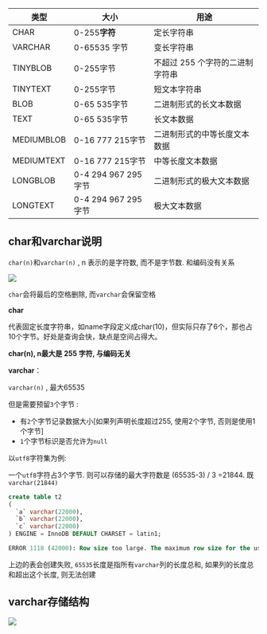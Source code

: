 | 类型       | 大小                | 用途                            |
| ---------- | ------------------- | ------------------------------- |
| CHAR       | 0-255**字符**       | 定长字符串                      |
| VARCHAR    | 0-65535 字节        | 变长字符串                      |
| TINYBLOB   | 0-255字节           | 不超过 255 个字符的二进制字符串 |
| TINYTEXT   | 0-255字节           | 短文本字符串                    |
| BLOB       | 0-65 535字节        | 二进制形式的长文本数据          |
| TEXT       | 0-65 535字节        | 长文本数据                      |
| MEDIUMBLOB | 0-16 777 215字节    | 二进制形式的中等长度文本数据    |
| MEDIUMTEXT | 0-16 777 215字节    | 中等长度文本数据                |
| LONGBLOB   | 0-4 294 967 295字节 | 二进制形式的极大文本数据        |
| LONGTEXT   | 0-4 294 967 295字节 | 极大文本数据                    |

## char和varchar说明

`char(n)`和`varchar(n)` , n 表示的是字符数, 而不是字节数. 和编码没有关系

![](https://ws4.sinaimg.cn/large/006tNc79ly1fz4savmjjjj30o1098q3j.jpg)



`char`会将最后的空格删除,  而`varchar`会保留空格

**char**

代表固定长度字符串，如name字段定义成char(10)，但实际只存了6个，那也占10个字节。好处是查询会快，缺点是空间占得大。

**char(n), n最大是 255 字符, 与编码无关**

**varchar**：

`varchar(n)` , 最大65535

但是需要预留`3`个字节 : 

- 有`2`个字节记录数据大小[如果列声明长度超过255, 使用2个字节, 否则是使用1个字节]
-  `1`个字节标识是否允许为`null`

以`utf8`字符集为例:

一个`utf8`字符占3个字节. 则可以存储的最大字符数是 (65535-3) / 3 =21844. 既`varchar(21844)`



```sql
create table t2
(
  `a` varchar(22000),
  `b` varchar(22000),
  `c` varchar(22000)
) ENGINE = InnoDB DEFAULT CHARSET = latin1;

ERROR 1118 (42000): Row size too large. The maximum row size for the used table type, not counting BLOBs, is 65535. This includes storage overhead, check the manual. You have to change some columns to TEXT or BLOBs
```

上边的表会创建失败,  `65535`长度是指所有`varchar`列的长度总和, 如果列的长度总和超出这个长度, 则无法创建

## varchar存储结构

![](https://ws1.sinaimg.cn/large/006tKfTcly1g0zrgvj02jj31190e276b.jpg)







